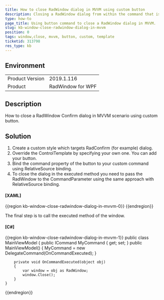 ```yaml
---
title: How to close RadWindow dialog in MVVM using custom button
description: Closing a RadWindow dialog from within the command that is being executed from a custom button specified in the template.
type: how-to
page_title: Using button command to close a RadWindow dialog in MVVM.
slug: kb-window-close-radwindow-dialog-in-mvvm
position: 0
tags: window,close, mvvm, button, custom, template
ticketid: 313798
res_type: kb
---
```


## Environment
<table>
	<tr>
		<td>Product Version</td>
		<td>2019.1.116</td>
	</tr>
	<tr>
		<td>Product</td>
		<td>RadWindow for WPF</td>
	</tr>
</table>

## Description

How to close a RadWindow Confirm dialog in MVVM scenario using custom button.

## Solution

1. Create a custom style which targets RadConfirm (for example) dialog. 
2. Override the ControlTemplate by specifying your own one. You can add your button. 
3. Bind the command property of the button to your custom command using RelativeSource binding. 
4. To close the dialog in the executed method you need to pass the RadWindow to the CommandParameter using the same approach with RelativeSource binding. 

#### __[XAML]__
{{region kb-window-close-radwindow-dialog-in-mvvm-0}}
	<Style TargetType="telerik:RadConfirm">
	    <Setter Property="IsTabStop" Value="False"/>
	    <Setter Property="MinWidth" Value="275"/>
	    <Setter Property="MaxWidth" Value="500"/>
	    <Setter Property="SnapsToDevicePixels" Value="True"/>
	    <Setter Property="Template">
		<Setter.Value>
		    <ControlTemplate TargetType="telerik:RadConfirm">
			<!--Your custom template-->
			<telerik:RadButton Content=" My Button" Command="{Binding Content.MyCommand,RelativeSource={RelativeSource Mode=FindAncestor,AncestorType=telerik:RadConfirm}}" CommandParameter="{Binding RelativeSource={RelativeSource AncestorType=telerik:RadWindow,Mode=FindAncestor}}"/>
		    </ControlTemplate>
		</Setter.Value>
	    </Setter>
	</Style>
{{endregion}}

The final step is to call the executed method of the window.

#### __[C#]__
{{region kb-window-close-radwindow-dialog-in-mvvm-1}}
	public class MainViewModel
	{
		public ICommand MyCommand { get; set; }
		public MainViewModel()
		{
			MyCommand = new DelegateCommand(OnCommandExecuted);
		}

		private void OnCommandExecuted(object obj)
		{
			var window = obj as RadWindow;
			window.Close();
		}
	}
{{endregion}}
